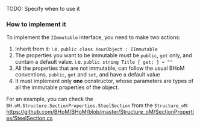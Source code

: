 TODO: Specify when to use it

### How to implement it
To implement the `IImmutable` interface, you need to make two actions:
1. Inherit from it: i.e. `public class YourObject : IImmutable`
1. The properties you want to be immutable must be `public`, `get` only, and contain a default value. i.e. `public string Title { get; } = ""`
1. All the properties that are not immutable, can follow the usual BHoM conventions, `public`, `get` and `set`, and have a default value
1. It must implement only **one** constructor, whose parameters are types of all the immutable properties of the object.

For an example, you can check the `BH.oM.Structure.SectionProperties.SteelSection` from the `Structure_oM`:
https://github.com/BHoM/BHoM/blob/master/Structure_oM/SectionProperties/SteelSection.cs

